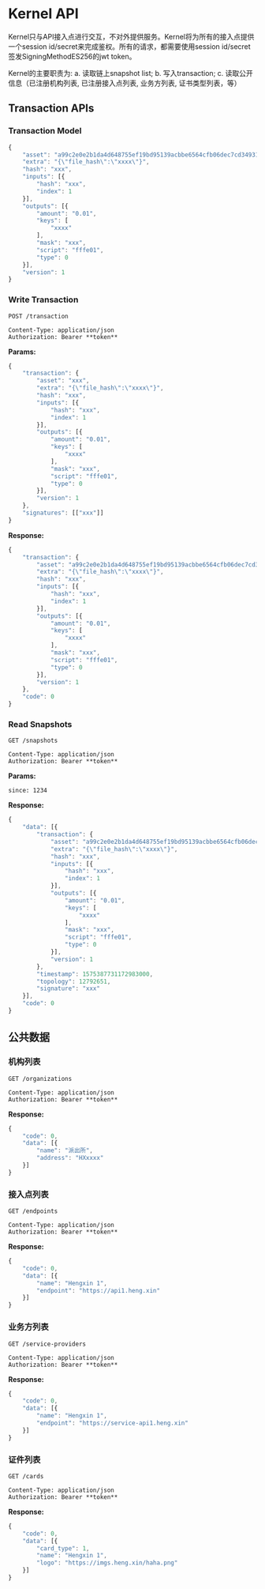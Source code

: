 # Kernel API

Kernel只与API接入点进行交互，不对外提供服务。Kernel将为所有的接入点提供一个session id/secret来完成鉴权。所有的请求，都需要使用session id/secret签发SigningMethodES256的jwt token。

Kernel的主要职责为: 
a. 读取链上snapshot list; 
b. 写入transaction; 
c. 读取公开信息（已注册机构列表, 已注册接入点列表, 业务方列表, 证书类型列表，等）

## Transaction APIs

### Transaction Model

```javascript
{
    "asset": "a99c2e0e2b1da4d648755ef19bd95139acbbe6564cfb06dec7cd34931ca72cdc",
    "extra": "{\"file_hash\":\"xxxx\"}",
    "hash": "xxx",
    "inputs": [{
        "hash": "xxx",
        "index": 1
    }],
    "outputs": [{
        "amount": "0.01",
        "keys": [
            "xxxx"
        ],
        "mask": "xxx",
        "script": "fffe01",
        "type": 0
    }],
    "version": 1
}
```

### Write Transaction

```http
POST /transaction

Content-Type: application/json
Authorization: Bearer **token**
```

**Params:**

```javascript
{
    "transaction": {
        "asset": "xxx",
        "extra": "{\"file_hash\":\"xxxx\"}",
        "hash": "xxx",
        "inputs": [{
            "hash": "xxx",
            "index": 1
        }],
        "outputs": [{
            "amount": "0.01",
            "keys": [
                "xxxx"
            ],
            "mask": "xxx",
            "script": "fffe01",
            "type": 0
        }],
        "version": 1
    },
    "signatures": [["xxx"]]
}
```

**Response:**

```javascript
{
    "transaction": {
        "asset": "a99c2e0e2b1da4d648755ef19bd95139acbbe6564cfb06dec7cd34931ca72cdc",
        "extra": "{\"file_hash\":\"xxxx\"}",
        "hash": "xxx",
        "inputs": [{
            "hash": "xxx",
            "index": 1
        }],
        "outputs": [{
            "amount": "0.01",
            "keys": [
                "xxxx"
            ],
            "mask": "xxx",
            "script": "fffe01",
            "type": 0
        }],
        "version": 1
    },
    "code": 0
}
```

### Read Snapshots

```http
GET /snapshots

Content-Type: application/json
Authorization: Bearer **token**
```

**Params:**

```form
since: 1234
```

**Response:**

```javascript
{
    "data": [{
        "transaction": {
            "asset": "a99c2e0e2b1da4d648755ef19bd95139acbbe6564cfb06dec7cd34931ca72cdc",
            "extra": "{\"file_hash\":\"xxxx\"}",
            "hash": "xxx",
            "inputs": [{
                "hash": "xxx",
                "index": 1
            }],
            "outputs": [{
                "amount": "0.01",
                "keys": [
                    "xxxx"
                ],
                "mask": "xxx",
                "script": "fffe01",
                "type": 0
            }],
            "version": 1
        },
        "timestamp": 1575387731172983000,
        "topology": 12792651,
        "signature": "xxx"
    }],
    "code": 0
}
```

## 公共数据

### 机构列表

```http
GET /organizations

Content-Type: application/json
Authorization: Bearer **token**
```

**Response:**

```javascript
{
    "code": 0,
    "data": [{
        "name": "派出所",
        "address": "HXxxxx"
    }]
}
```

### 接入点列表

```http
GET /endpoints

Content-Type: application/json
Authorization: Bearer **token**
```

**Response:**

```javascript
{
    "code": 0,
    "data": [{
        "name": "Hengxin 1",
        "endpoint": "https://api1.heng.xin"
    }]
}
```

### 业务方列表

```http
GET /service-providers

Content-Type: application/json
Authorization: Bearer **token**
```

**Response:**

```javascript
{
    "code": 0,
    "data": [{
        "name": "Hengxin 1",
        "endpoint": "https://service-api1.heng.xin"
    }]
}
```

### 证件列表

```http
GET /cards

Content-Type: application/json
Authorization: Bearer **token**
```

**Response:**

```javascript
{
    "code": 0,
    "data": [{
        "card_type": 1,
        "name": "Hengxin 1",
        "logo": "https://imgs.heng.xin/haha.png"
    }]
}
```
